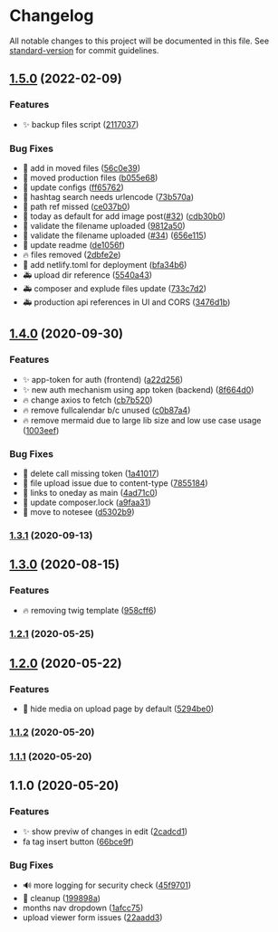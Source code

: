 # Changelog

All notable changes to this project will be documented in this file. See [standard-version](https://github.com/conventional-changelog/standard-version) for commit guidelines.

## [1.5.0](https://github.com/rayjlim/miniblog/compare/v1.4.0...v1.5.0) (2022-02-09)


### Features

* ✨ backup files script ([2117037](https://github.com/rayjlim/miniblog/commit/211703713f4715fd336eae7ea8a1abcd2b58d6e4))


### Bug Fixes

* 🎨 add in moved files ([56c0e39](https://github.com/rayjlim/miniblog/commit/56c0e39f87b061de35e64c439bf167043f5d4616))
* 🎨 moved production files ([b055e68](https://github.com/rayjlim/miniblog/commit/b055e68ee037994197b007ac7b4dda32c86d4930))
* 🎨 update configs ([ff65762](https://github.com/rayjlim/miniblog/commit/ff65762b3b382b29887c3b089663e571633e3de8))
* 🐛 hashtag search needs urlencode ([73b570a](https://github.com/rayjlim/miniblog/commit/73b570a6a87ee6bc8b1767d0ba6304bdccca4a60))
* 🐛 path ref missed ([ce037b0](https://github.com/rayjlim/miniblog/commit/ce037b057c0566b1e37c54d5209ea5390544e482))
* 🐛 today as default for add image post([#32](https://github.com/rayjlim/miniblog/issues/32)) ([cdb30b0](https://github.com/rayjlim/miniblog/commit/cdb30b0dc90cb88fe7f1b66152359b39ab93df58))
* 🐛 validate the filename uploaded ([9812a50](https://github.com/rayjlim/miniblog/commit/9812a50fad30676c41248aec474d0d8ac2394131))
* 🐛 validate the filename uploaded ([#34](https://github.com/rayjlim/miniblog/issues/34)) ([656e115](https://github.com/rayjlim/miniblog/commit/656e115b046a82accd71515bf3162c479ab4d1d6))
* 📝 update readme ([de1056f](https://github.com/rayjlim/miniblog/commit/de1056fa5d7ad469d9a0b5adb58eaa5aaf243eb1))
* 🔥 files removed ([2dbfe2e](https://github.com/rayjlim/miniblog/commit/2dbfe2edcdd4a9f5f6ec863e242b5e3002c9ff91))
* 🚀 add netlify.toml for deployment ([bfa34b6](https://github.com/rayjlim/miniblog/commit/bfa34b661e7c00e97bb9053a48f2e0649cfd3779))
* 🚑  upload dir reference ([5540a43](https://github.com/rayjlim/miniblog/commit/5540a431d6323cbf709c71e81df7b1009abdc3bd))
* 🚑 composer and explude files update ([733c7d2](https://github.com/rayjlim/miniblog/commit/733c7d255f607c35db847238b825f072ed39e560))
* 🚑 production api references in UI and CORS ([3476d1b](https://github.com/rayjlim/miniblog/commit/3476d1b13e635ee8ea9a56b172c8b26bb8a21fbf))

## [1.4.0](https://github.com/rayjlim/miniblog/compare/v1.3.1...v1.4.0) (2020-09-30)


### Features

* ✨ app-token for auth (frontend) ([a22d256](https://github.com/rayjlim/miniblog/commit/a22d25631d83a31c940c15b49d3233ee4186809a))
* ✨ new auth mechanism using app token (backend) ([8f664d0](https://github.com/rayjlim/miniblog/commit/8f664d0ae7e528c73273d397a91c284092938e42))
* 🔥 change axios to fetch ([cb7b520](https://github.com/rayjlim/miniblog/commit/cb7b520c9071ba51bee6f6132ada580400bfdf18))
* 🔥 remove fullcalendar b/c unused ([c0b87a4](https://github.com/rayjlim/miniblog/commit/c0b87a41891d9ae1d40e374040dedf1d78682108))
* 🔥 remove mermaid due to large lib size and low use case usage ([1003eef](https://github.com/rayjlim/miniblog/commit/1003eefb8a9da9cd981753e7cabfe0ad80729f66))


### Bug Fixes

* 🐛 delete call missing token ([1a41017](https://github.com/rayjlim/miniblog/commit/1a4101772a7b75977c62210f369d8fcce6c3c071))
* 🐛 file upload issue due to content-type ([7855184](https://github.com/rayjlim/miniblog/commit/78551847b0d95956a82389692e884903e74aefde))
* 🐛 links to oneday as main ([4ad71c0](https://github.com/rayjlim/miniblog/commit/4ad71c07dd400f9f87ec5782e25db1c283539d71))
* 🐛 update composer.lock ([a9faa31](https://github.com/rayjlim/miniblog/commit/a9faa31dc8d587808722e42da428e4210950bb05))
* 📝 move to notesee ([d5302b9](https://github.com/rayjlim/miniblog/commit/d5302b9b51bebfff7c6611f0a081a88d3d4555be))

### [1.3.1](https://github.com/rayjlim/miniblog/compare/v1.3.0...v1.3.1) (2020-09-13)

## [1.3.0](https://github.com/rayjlim/miniblog/compare/v1.2.1...v1.3.0) (2020-08-15)


### Features

* 🔥 removing twig template ([958cff6](https://github.com/rayjlim/miniblog/commit/958cff6c1d2d2f24888feebdfa8065d989bc1713))

### [1.2.1](https://github.com/rayjlim/miniblog/compare/v1.2.0...v1.2.1) (2020-05-25)

## [1.2.0](https://github.com/rayjlim/miniblog/compare/v1.1.2...v1.2.0) (2020-05-22)


### Features

* :lipstick: hide media on upload page by default ([5294be0](https://github.com/rayjlim/miniblog/commit/5294be0ca8a67f23cb996569e43516c575bd62e4))

### [1.1.2](https://github.com/rayjlim/miniblog/compare/v1.1.1...v1.1.2) (2020-05-20)

### [1.1.1](https://github.com/rayjlim/miniblog/compare/v1.1.0...v1.1.1) (2020-05-20)

## 1.1.0 (2020-05-20)


### Features

* :sparkles: show previw of changes in edit ([2cadcd1](https://github.com/rayjlim/miniblog/commit/2cadcd14df117a1bae100441d7a718a0d650e1ad))
* fa tag insert button ([66bce9f](https://github.com/rayjlim/miniblog/commit/66bce9f6bd45c49138cdb9d8e341ef24adb5ccb9))


### Bug Fixes

* :loud_sound: more logging for security check ([45f9701](https://github.com/rayjlim/miniblog/commit/45f97019865f2b98bca41c25ea28e5f77916de30))
* :rocket: cleanup ([199898a](https://github.com/rayjlim/miniblog/commit/199898aa44fab9f8d04cf0424f9f9d6d24540939))
* months nav dropdown ([1afcc75](https://github.com/rayjlim/miniblog/commit/1afcc75d5e0dbe0ca357453d726b07e207c7d7cf))
* upload viewer form issues ([22aadd3](https://github.com/rayjlim/miniblog/commit/22aadd37cf7c2678cc0a7ead7e30e634f19718a9))
